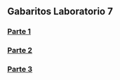 ## Gabaritos Laboratorio 7

### [Parte 1](https://github.com/corelioBH/design-app-java/tree/Gabarito/Programacao%20Funcional/src/gabarito/laboratorio7/parte1)
### [Parte 2](https://github.com/corelioBH/design-app-java/tree/Gabarito/Programacao%20Funcional/src/gabarito/laboratorio7/parte2)
### [Parte 3](https://github.com/corelioBH/design-app-java/tree/Gabarito/Programacao%20Funcional/src/gabarito/laboratorio7/parte3)